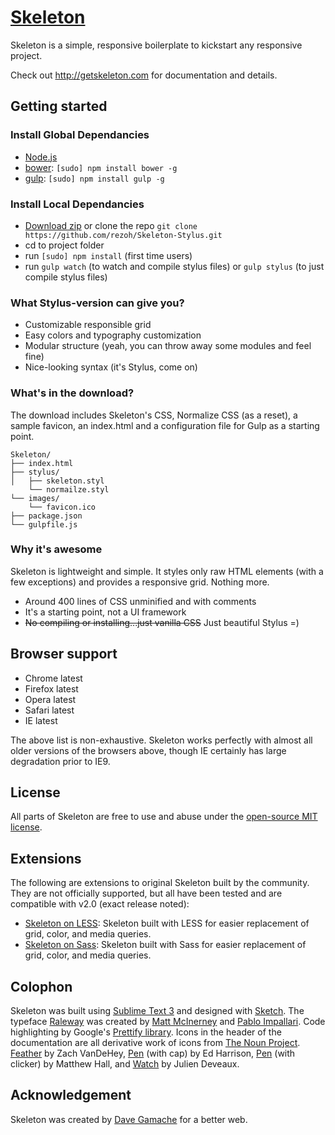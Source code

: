 # [Skeleton](https://github.com/rezoh/Skeleton-Stylus)
Skeleton is a simple, responsive boilerplate to kickstart any responsive project.

Check out <http://getskeleton.com> for documentation and details.

## Getting started

### Install Global Dependancies
  * [Node.js](http://nodejs.org)
  * [bower](http://bower.io): `[sudo] npm install bower -g`
  * [gulp](http://gulpjs.com/): `[sudo] npm install gulp -g`

### Install Local Dependancies
  * [Download zip](https://github.com/rezoh/Skeleton-Stylus/archive/master.zip) or clone the repo `git clone https://github.com/rezoh/Skeleton-Stylus.git`
  * cd to project folder
  * run `[sudo] npm install` (first time users)
  * run `gulp watch` (to watch and compile stylus files) or `gulp stylus` (to just compile stylus files)

### What Stylus-version can give you?
  - Customizable responsible grid
  - Easy colors and typography customization
  - Modular structure (yeah, you can throw away some modules and feel fine)
  - Nice-looking syntax (it's Stylus, come on)

### What's in the download?

The download includes Skeleton's CSS, Normalize CSS (as a reset), a sample favicon, an index.html and a configuration file for Gulp as a starting point.

```
Skeleton/
├── index.html
├── stylus/
│   ├── skeleton.styl
    └── normailze.styl
└── images/
    └── favicon.ico
├── package.json
└── gulpfile.js

```

### Why it's awesome

Skeleton is lightweight and simple. It styles only raw HTML elements (with a few exceptions) and provides a responsive grid. Nothing more.
- Around 400 lines of CSS unminified and with comments
- It's a starting point, not a UI framework
- ~~No compiling or installing...just vanilla CSS~~ Just beautiful Stylus =)


## Browser support

- Chrome latest
- Firefox latest
- Opera latest
- Safari latest
- IE latest

The above list is non-exhaustive. Skeleton works perfectly with almost all older versions of the browsers above, though IE certainly has large degradation prior to IE9.


## License

All parts of Skeleton are free to use and abuse under the [open-source MIT license](https://github.com/dhg/Skeleton/blob/master/LICENSE.md).


## Extensions

The following are extensions to original Skeleton built by the community. They are not officially supported, but all have been tested and are compatible with v2.0 (exact release noted):
- [Skeleton on LESS](https://github.com/whatsnewsaes/Skeleton-less): Skeleton built with LESS for easier replacement of grid, color, and media queries.
- [Skeleton on Sass](https://github.com/whatsnewsaes/Skeleton-Sass): Skeleton built with Sass for easier replacement of grid, color, and media queries.

## Colophon

Skeleton was built using [Sublime Text 3](http://www.sublimetext.com/3) and designed with [Sketch](http://bohemiancoding.com/sketch). The typeface [Raleway](http://www.google.com/fonts/specimen/Raleway) was created by [Matt McInerney](http://matt.cc/) and [Pablo Impallari](http://www.impallari.com/). Code highlighting by Google's [Prettify library](https://code.google.com/p/google-code-prettify/). Icons in the header of the documentation are all derivative work of icons from [The Noun Project](http://thenounproject.com). [Feather](http://thenounproject.com/term/feather/22073) by Zach VanDeHey, [Pen](http://thenounproject.com/term/pen/21163) (with cap) by Ed Harrison, [Pen](http://thenounproject.com/term/pen/32847) (with clicker) by Matthew Hall, and [Watch](http://thenounproject.com/term/watch/48015) by Julien Deveaux.


## Acknowledgement

Skeleton was created by [Dave Gamache](https://twitter.com/dhg) for a better web.
